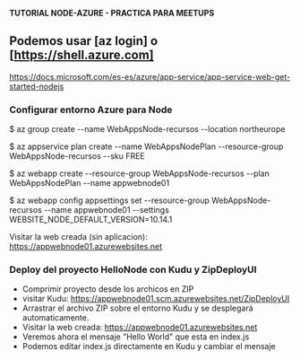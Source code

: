 **TUTORIAL NODE-AZURE - PRACTICA PARA MEETUPS**

Podemos usar [az login] o [https://shell.azure.com]
---------------------------------------------------

https://docs.microsoft.com/es-es/azure/app-service/app-service-web-get-started-nodejs

### Configurar entorno Azure para Node
$ az group create --name WebAppsNode-recursos --location northeurope

$ az appservice plan create --name WebAppsNodePlan --resource-group WebAppsNode-recursos --sku FREE

$ az webapp create --resource-group WebAppsNode-recursos --plan WebAppsNodePlan --name appwebnode01

$ az webapp config appsettings set --resource-group WebAppsNode-recursos --name appwebnode01 --settings WEBSITE_NODE_DEFAULT_VERSION=10.14.1

Visitar la web creada (sin aplicacion): https://appwebnode01.azurewebsites.net

### Deploy del proyecto HelloNode con Kudu y ZipDeployUI
- Comprimir proyecto desde los archicos en ZIP
- visitar Kudu: https://appwebnode01.scm.azurewebsites.net/ZipDeployUI
- Arrastrar el archivo ZIP sobre el entorno Kudu y se desplegará automaticamente.
- Visitar la web creada: https://appwebnode01.azurewebsites.net
- Veremos ahora el mensaje "Hello World" que esta en index.js
- Podemos editar index.js directamente en Kudu y cambiar el mensaje
